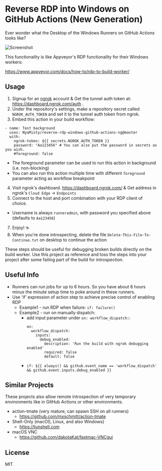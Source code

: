 # Reverse RDP into Windows on GitHub Actions (New Generation)

Ever wonder what the Desktop of the Windows Runners on GitHub Actions looks like?

![Screenshot](https://github.com/NyaMisty/reverse-rdp-windows-github-actions-ng/raw/old/screenshot.png)

This functionality is like Appveyor's RDP functionality for their Windows workers:

https://www.appveyor.com/docs/how-to/rdp-to-build-worker/

## Usage

1. Signup for an [ngrok] account & Get the tunnel auth token at: https://dashboard.ngrok.com/auth .
2. Under the repository's settings, make a repository secret called `NGROK_AUTH_TOKEN` and set it to the tunnel auth token from ngrok.
3. Embed this action in your build workflow:
  ```
  - name: Test background
    uses: NyaMisty/reverse-rdp-windows-github-actions-ng@master
    with:
      ngrok-token: ${{ secrets.NGROK_AUTH_TOKEN }}
      password: "Aa123456" # You can also put the password in secrets as you wish.
      #foreground: false
  ```
  - The foreground parameter can be used to run this action in background (i.e. non-blocking)
  - You can also run this action multiple time with different `foreground` parameter acting as workflow breakpoint
4. Visit ngrok's dashboard. https://dashboard.ngrok.com/ & Get address in ngrok's `Cloud Edge` -> `Endpoints`
6. Connect to the host and port combination with your RDP client of choice.
  - Username is always `runneradmin`, with password you specified above (defaults to `Aa123456`)
7. Enjoy! ☕
8. When you're done introspecting, delete the file `Delete-This-File-To-Continue.txt` on desktop to continue the action

These steps should be useful for debugging broken builds directly on the build worker. Use this project as reference and toss the steps into your project after some failing part of the build for introspection.

## Useful Info

* Runners can run jobs for up to 6 hours. So you have about 6 hours minus the minute setup time to poke around in these runners.
* Use 'if' expression of action step to achieve precise control of enabling RDP
  * Example1 - run RDP when failure: `if: failure()`
  * Example2 - run on manually dispatch: 
    - add input parameter under `on: workflow_dispatch:`:
      ```
      on:
        workflow_dispatch:
          inputs:
            debug_enabled:
              description: 'Run the build with ngrok debugging enabled'
              required: false
              default: false
      ```
    - `if: ${{ always() && github.event_name == 'workflow_dispatch' && github.event.inputs.debug_enabled }}`

## Similar Projects

These projects also allow remote introspection of very temporary environments like in GitHub Actions or other environments. 

* action-tmate (very mature, can spawn SSH on all runners)
  * https://github.com/mxschmitt/action-tmate
* Shell-Only (macOS, Linux, and also Windows)
  * https://tunshell.com
* macOS VNC
  * https://github.com/dakotaKat/fastmac-VNCgui

## License

MIT

[ngrok]: https://ngrok.com/
